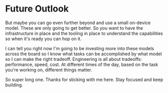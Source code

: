 # Future Outlook

But maybe you can go even further beyond and use a small on-device model. These are only going to get better. So you want to have the infrastructure in place and the tooling in place to understand the capabilities so when it's ready you can hop on it.

I can tell you right now I'm going to be investing more into these models across the board so I know what tasks can be accomplished by what model so I can make the right tradeoff. Engineering is all about tradeoffs: performance, speed, cost. At different times of the day, based on the task you're working on, different things matter.

So super long one. Thanks for sticking with me here. Stay focused and keep building.